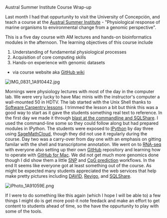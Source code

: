 Austral Summer Institute Course Wrap-up

Last month I had that oppurtunity to visit the University of Concepción, and teach a course at the [Austral Summer Institute](http://www.sur-austral.cl/asi/eng/descripcion.html) - "Physiological response of marine organisms to environmental change from a genomic perspective".
>>>
This is a five day course with AM lectures and hands-on bioinformatics modules in the afternoon. The learning objectives of this course include      
1) Understanding of fundamental physiological processes     
2) Acquisition of core computing skills    
3) Hands-on experience with genomic datasets    

 - via course website aka [GitHub wiki](https://github.com/sr320/austral/wiki)
 
 <img src="http://eagle.fish.washington.edu/cnidarian/skitch/IMG_0831_1A910442.jpg" alt="IMG_0831_1A910442.jpg"/>
 
 Mornings were physiology lectures with most of the day in the computer lab. We were very lucky to have Mac minis with the instructor's computer a wall-mounted  50 in HDTV.  The lab started with the Unix Shell thanks to [Software Carpentry lessons](https://github.com/sr320/austral/wiki/CCS_01). I trimmed the lesson a bit but think this was a good way to start as it gave the students something real text to reference. In the first day we made it through [blast at the commandline and SQLShare](http://nbviewer.ipython.org/github/sr320/austral/blob/master/modules/01-Piura-Annotation/00_Piura.ipynb). I used the command-line some so they could follow along but had prepared modules in IPython. The students were exposed to [IPython](http://ipython.org/) by day three using [SageMathCloud](https://cloud.sagemath.com/), though they did not use it regularly during the course. Day two was a carry-over from day one with an emphasis on gitting familar with the shell and transcriptome annotation.  We went on to [RNA-seq](https://github.com/sr320/ASI-rna-seq/blob/master/notebook/rna-seq_cgigas.md) with everyone also setting up their own [GitHub](https://github.com/) repository and learning how to operate with [GitHub for Mac](https://mac.github.com/). We did not get much more genomics done though I did show them a little [SNP](http://nbviewer.ipython.org/github/sr320/austral/blob/master/modules/04-Chile-SNP/00-Com-SNPs.ipynb) and [CpG prediction](http://nbviewer.ipython.org/github/sr320/austral/blob/master/modules/01-Piura-Annotation/02-Piura-CpG.ipynb) workflows. In the end It seems like everyone got at least something out of the course. As might be expected many students appreciated the web services that help make pretty pictures including [DAVID](http://david.abcc.ncifcrf.gov/home.jsp), [Revigo](http://revigo.irb.hr/), and [SQLShare](https://sqlshare.escience.washington.edu/sqlshare/).
 
 <img src="http://eagle.fish.washington.edu/cnidarian/skitch/iPhoto_1A91059E.png" alt="iPhoto_1A91059E.png"/>

If I were to do something like this again (which I hope I will be able to) a few things I might do is get more post-it note feedack and make an effort to get content to students ahead of time, so the have the oppurtunity to play with some of the tools. 